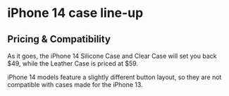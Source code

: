 # iPhone 14 case line-up

## Pricing & Compatibility

As it goes, the iPhone 14 Silicone Case and Clear Case will set you back \$49, while the Leather Case is priced at \$59.

iPhone 14 models feature a slightly different button layout, so they are not compatible with cases made for the iPhone 13.
